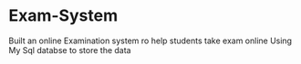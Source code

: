 # Exam-System
Built an online Examination system ro help students take exam online
Using My Sql databse to store the data
